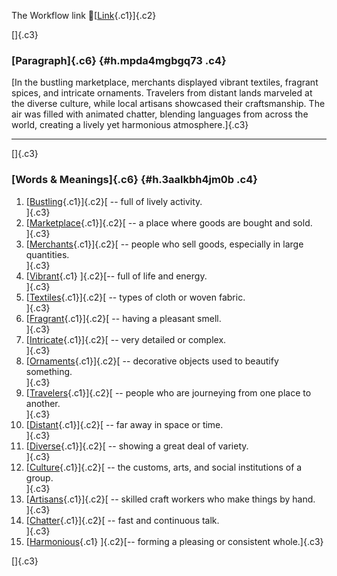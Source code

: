 The Workflow link
👏[[Link](https://www.google.com/url?q=http://www.google.com&sa=D&source=editors&ust=1758868861350401&usg=AOvVaw11UTfjf57_q2-v1fOWjipE){.c1}]{.c2}

[]{.c3}

### [Paragraph]{.c6} {#h.mpda4mgbgq73 .c4}

[In the bustling marketplace, merchants displayed vibrant textiles,
fragrant spices, and intricate ornaments. Travelers from distant lands
marveled at the diverse culture, while local artisans showcased their
craftsmanship. The air was filled with animated chatter, blending
languages from across the world, creating a lively yet harmonious
atmosphere.]{.c3}

------------------------------------------------------------------------

[]{.c3}

### [Words & Meanings]{.c6} {#h.3aalkbh4jm0b .c4}

1.  [[Bustling](https://www.google.com/url?q=http://www.google.com&sa=D&source=editors&ust=1758868861351446&usg=AOvVaw34ljd0Bc9lIpSJufW4C5Kg){.c1}]{.c2}[ --
    full of lively activity.\
    ]{.c3}
2.  [[Marketplace](https://www.google.com/url?q=http://www.google.com&sa=D&source=editors&ust=1758868861351639&usg=AOvVaw0hBHQQo5rGVR08JYNSQMgb){.c1}]{.c2}[ --
    a place where goods are bought and sold.\
    ]{.c3}
3.  [[Merchants](https://www.google.com/url?q=http://www.google.com&sa=D&source=editors&ust=1758868861351775&usg=AOvVaw3jmMGiAogoCdufBYCdInU-){.c1}]{.c2}[ --
    people who sell goods, especially in large quantities.\
    ]{.c3}
4.  [[Vibrant](https://www.google.com/url?q=http://www.google.com&sa=D&source=editors&ust=1758868861351939&usg=AOvVaw2CiGiTv-elNHWhveuPj7h1){.c1}
    ]{.c2}[-- full of life and energy.\
    ]{.c3}
5.  [[Textiles](https://www.google.com/url?q=http://www.google.com&sa=D&source=editors&ust=1758868861352124&usg=AOvVaw1o3CBAARjVboQn2uHC2u4l){.c1}]{.c2}[ --
    types of cloth or woven fabric.\
    ]{.c3}
6.  [[Fragrant](https://www.google.com/url?q=http://www.google.com&sa=D&source=editors&ust=1758868861352296&usg=AOvVaw15KUvogPw2kKk6_7slobKU){.c1}]{.c2}[ --
    having a pleasant smell.\
    ]{.c3}
7.  [[Intricate](https://www.google.com/url?q=http://www.google.com&sa=D&source=editors&ust=1758868861352431&usg=AOvVaw391DHP-wGba6nsCn1jrZA4){.c1}]{.c2}[ --
    very detailed or complex.\
    ]{.c3}
8.  [[Ornaments](https://www.google.com/url?q=http://www.google.com&sa=D&source=editors&ust=1758868861352573&usg=AOvVaw1c4jU3wDh8_tNY1--Amaim){.c1}]{.c2}[ --
    decorative objects used to beautify something.\
    ]{.c3}
9.  [[Travelers](https://www.google.com/url?q=http://www.google.com&sa=D&source=editors&ust=1758868861352766&usg=AOvVaw2SzxJfjN8DMUCljLmMS0-a){.c1}]{.c2}[ --
    people who are journeying from one place to another.\
    ]{.c3}
10. [[Distant](https://www.google.com/url?q=http://www.google.com&sa=D&source=editors&ust=1758868861352941&usg=AOvVaw1ZY1OIs3W-O4l4hD3Df3xr){.c1}]{.c2}[ --
    far away in space or time.\
    ]{.c3}
11. [[Diverse](https://www.google.com/url?q=http://www.google.com&sa=D&source=editors&ust=1758868861353083&usg=AOvVaw3WzWwczci7R53tfl6rN7Ry){.c1}]{.c2}[ --
    showing a great deal of variety.\
    ]{.c3}
12. [[Culture](https://www.google.com/url?q=http://www.google.com&sa=D&source=editors&ust=1758868861353198&usg=AOvVaw2ooeErXbqsvZK0ysMqG5Ol){.c1}]{.c2}[ --
    the customs, arts, and social institutions of a group.\
    ]{.c3}
13. [[Artisans](https://www.google.com/url?q=http://www.google.com&sa=D&source=editors&ust=1758868861353356&usg=AOvVaw2i2Y8VuJfruXBn3TbNLc_y){.c1}]{.c2}[ --
    skilled craft workers who make things by hand.\
    ]{.c3}
14. [[Chatter](https://www.google.com/url?q=http://www.google.com&sa=D&source=editors&ust=1758868861353517&usg=AOvVaw04YVxt31ewj3oEEUjEhiJ0){.c1}]{.c2}[ --
    fast and continuous talk.\
    ]{.c3}
15. [[Harmonious](https://www.google.com/url?q=http://www.google.com&sa=D&source=editors&ust=1758868861353688&usg=AOvVaw2soydH6NbJb6LWrohuCqno){.c1}
    ]{.c2}[-- forming a pleasing or consistent whole.]{.c3}

[]{.c3}

